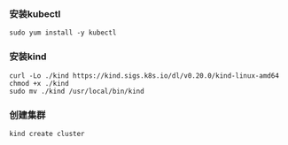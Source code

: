 
### 安装kubectl
```shell
sudo yum install -y kubectl
```

### 安装kind
```shell
curl -Lo ./kind https://kind.sigs.k8s.io/dl/v0.20.0/kind-linux-amd64
chmod +x ./kind
sudo mv ./kind /usr/local/bin/kind
```

### 创建集群
```shell
kind create cluster
```


